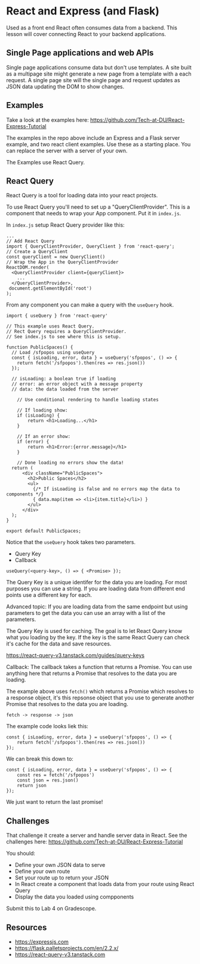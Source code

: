 # React and Express (and Flask)

Used as a front end React often consumes data from a backend. This lesson will cover connecting React to your backend applications. 

## Single Page applications and web APIs

Single page applications consume data but don't use templates. A site built as a multipage site might generate a new page from a template with a each request. A single page site will the single page and request updates as JSON data updating the DOM to show changes. 

## Examples

Take a look at the examples here: https://github.com/Tech-at-DU/React-Express-Tutorial

The examples in the repo above include an Express and a Flask server example, and two react client examples. Use these as a starting place. You can replace the server with a server of your own. 

The Examples use React Query. 

## React Query 

React Query is a tool for loading data into your react projects. 

To use React Query you'll need to set up a "QueryClientProvider". This is a component that needs to wrap your App component. Put it in `index.js`. 

In `index.js` setup React Query provider like this: 

```JS
...
// Add React Query 
import { QueryClientProvider, QueryClient } from 'react-query';
// Create a QueryClient
const queryClient = new QueryClient()
// Wrap the App in the QueryClientProvider
ReactDOM.render(
  <QueryClientProvider client={queryClient}>
    ...
  </QueryClientProvider>,
 document.getElementById('root')
);
```

From any component you can make a query with the `useQuery` hook. 

```JS
import { useQuery } from 'react-query'

// This example uses React Query. 
// Rect Query requires a QueryClientProvider. 
// See index.js to see where this is setup. 

function PublicSpaces() {
  // Load /sfpopos using useQuery
  const { isLoading, error, data } = useQuery('sfpopos', () => {
    return fetch('/sfpopos').then(res => res.json())
  });

  // isLoading: a boolean true if loading
  // error: an error object with a message property
  // data: the data loaded from the server

	// Use conditional rendering to handle loading states

	// If loading show: 
	if (isLoading) {
		return <h1>Loading...</h1>
	}

	// If an error show: 
	if (error) {
		return <h1>Error:{error.message}</h1>
	}

	// Done loading no errors show the data!
  return (
      <div className="PublicSpaces">
        <h2>Public Spaces</h2>
        <ul>
          {/* If isLoading is false and no errors map the data to components */}
          { data.map(item => <li>{item.title}</li>) }
        </ul>
      </div>
  );
}

export default PublicSpaces;
```

Notice that the `useQuery` hook takes two parameters. 

- Query Key
- Callback

```JS
useQuery(<query-key>, () => { <Promise> });
```

The Query Key is a unique identifer for the data you are loading. For most purposes you can use a string. If you are loading data from different end points use a different key for each. 

Advanced topic: If you are loading data from the same endpoint but using parameters to get the data you can use an array with a list of the parameters. 

The Query Key is used for caching. The goal is to let React Query know what you loading by the key. If the key is the same React Query can check it's cache for the data and save resources. 

https://react-query-v3.tanstack.com/guides/query-keys

Callback: The callback takes a function that returns a Promise. You can use anything here that returns a Promise that resolves to the data you are loading. 

The example above uses `fetch()` which returns a Promise which resolves to a response object, it's this repsonse object that you use to generate another Promise that resolves to the data you are loading. 

```
fetch -> response -> json
```

The example code looks liek this: 

```JS
const { isLoading, error, data } = useQuery('sfpopos', () => {
	return fetch('/sfpopos').then(res => res.json())
});
```

We can break this down to: 

```JS
const { isLoading, error, data } = useQuery('sfpopos', () => {
	const res = fetch('/sfpopos')
	const json = res.json()
	return json
});
```

We just want to return the last promise!

## Challenges 

That challenge it create a server and handle server data in React. See the challenges here: https://github.com/Tech-at-DU/React-Express-Tutorial 

You should: 

- Define your own JSON data to serve
- Define your own route
- Set your route up to return your JSON
- In React create a component that loads data from your route using React Query
- Display the data you loaded using compponents

Submit this to Lab 4 on Gradescope. 

## Resources 

- https://expressjs.com
- https://flask.palletsprojects.com/en/2.2.x/
- https://react-query-v3.tanstack.com
